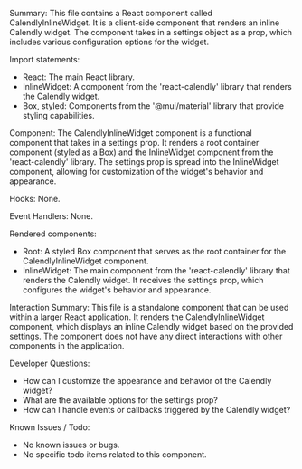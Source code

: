 Summary:
This file contains a React component called CalendlyInlineWidget. It is a client-side component that renders an inline Calendly widget. The component takes in a settings object as a prop, which includes various configuration options for the widget.

Import statements:
- React: The main React library.
- InlineWidget: A component from the 'react-calendly' library that renders the Calendly widget.
- Box, styled: Components from the '@mui/material' library that provide styling capabilities.

Component:
The CalendlyInlineWidget component is a functional component that takes in a settings prop. It renders a root container component (styled as a Box) and the InlineWidget component from the 'react-calendly' library. The settings prop is spread into the InlineWidget component, allowing for customization of the widget's behavior and appearance.

Hooks:
None.

Event Handlers:
None.

Rendered components:
- Root: A styled Box component that serves as the root container for the CalendlyInlineWidget component.
- InlineWidget: The main component from the 'react-calendly' library that renders the Calendly widget. It receives the settings prop, which configures the widget's behavior and appearance.

Interaction Summary:
This file is a standalone component that can be used within a larger React application. It renders the CalendlyInlineWidget component, which displays an inline Calendly widget based on the provided settings. The component does not have any direct interactions with other components in the application.

Developer Questions:
- How can I customize the appearance and behavior of the Calendly widget?
- What are the available options for the settings prop?
- How can I handle events or callbacks triggered by the Calendly widget?

Known Issues / Todo:
- No known issues or bugs.
- No specific todo items related to this component.